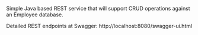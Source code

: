Simple Java based REST service that	will support CRUD operations against an	Employee database.

Detailed REST endpoints at Swagger:	http://localhost:8080/swagger-ui.html


